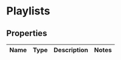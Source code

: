 # Playlists

## Properties
Name | Type | Description | Notes
------------ | ------------- | ------------- | -------------
